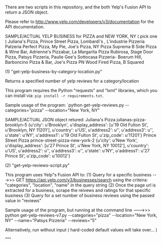 
There are two scripts in this repository, and the both Yelp's Fusion API
to return a JSON object.

Please refer to http://www.yelp.com/developers/v3/documentation for the API
documentation.

SAMPLE/ACTUAL YELP BUSINESS for PIZZA and NEW YORK, NY ( pick one )
    Juliana's Pizza, Prince Street Pizza, Lombardi's , L'industrie Pizzeria
    Patzeria Perfect Pizza, My Pie, Joe's Pizza, NY Pizza Suprema
    B Side Pizza & Wine Bar, Adrienne's Pizzabar, La Margarita Pizza
    Rubirosa, Stage Door Pizza, Patsys Pizzeria, Paulie Gee's
    Sottocasa Pizzeria- Boerum Hill, Barboncino Pizza & Bar, Joe's Pizza
    PN Wood Fired Pizza, B Squared


(1) "get-yelp-business-by-category-location.py"

Returns a specified number of yelp reviews for a category/location

This program requires the Python "requests" and "lxml" libraries, which you can install via:
`pip install -r requirements.txt`.

Sample usage of the program:
`python get-yelp-reviews.py --categories="pizza" --location="New York, NY" 

SAMPLE/ACTUAL JSON object retured:
Juliana's Pizza julianas-pizza-brooklyn-5 {u'city': u'Brooklyn', u'display_address': 
                                           [u'19 Old Fulton St', u'Brooklyn, NY 11201'], 
                                            u'country': u'US', u'address2': u'', 
                                            u'address3': u'', u'state': u'NY', 
                                            u'address1': u'19 Old Fulton St', u'zip_code': u’11201'}
Prince Street Pizza prince-street-pizza-new-york-2 {u'city': u'New York', u'display_address': 
                                                    [u'27 Prince St', u'New York, NY 10012'], 
                                                     u'country': u'US', u'address2': u'', 
                                                     u'address3': u'', u'state': u'NY', 
                                                     u'address1': u'27 Prince St', u'zip_code': u’10012'}

(2) "get-yelp-reviews-script.py"

This program uses Yelp"s Fusion API to:
(1) Query for a specific business --->>> GET https://api.yelp.com/v3/businesses/search
    using the criteira: "categories", "location", "name" in the query string 
(2) Once the page url is extracted for a business, scrape the reivews and ratings for 
    that specific business
(3) Query for a set number of business reviews using the passed value in "reviews" 

Sample usage of the program, but running at the command line --->>>
python get-yelp-reviews-v7.py --categories="pizza" --location="New York, NY" --name="Patsys Pizzeria" --reviews="5"

Alternatively, run without input ( hard-coded default values will take over... )

"""

